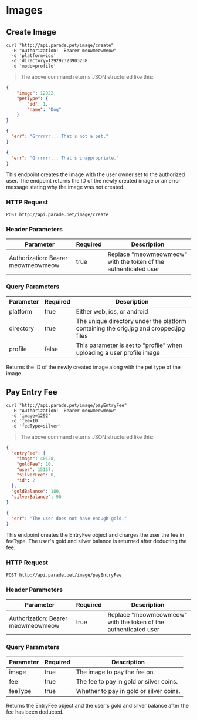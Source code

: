 # Images

## Create Image

```shell
curl "http://api.parade.pet/image/create"
  -H "Authorization:  Bearer meowmeowmeow"
  -d 'platform=ios'
  -d 'directory=129292323903238'
  -d 'mode=profile'
```

> The above command returns JSON structured like this:

```json 
{
	"image": 12922,
	"petType": {
		"id": 1, 
		"name": "Dog"
	}
}

{
  "err": "Grrrrrr... That's not a pet."
}

{
  "err": "Grrrrrr... That's inappropriate."
}


```

This endpoint creates the image with the user owner set to the authorized user. The endpoint returns the ID of the newly created image or an error message stating why the image was not created. 

### HTTP Request

`POST http://api.parade.pet/image/create`

### Header Parameters

Parameter | Required | Description
--------- | ------- | -----------
Authorization:  Bearer meowmeowmeow | true | Replace "meowmeowmeow" with the token of the authenticated user

### Query Parameters

Parameter | Required | Description
--------- | ------- | -----------
platform | true | Either web, ios, or android
directory| true | The unique directory under the platform containing the orig.jpg and cropped.jpg files
profile | false | This parameter is set to "profile" when uploading a user profile image

<aside class="success">
Returns the ID of the newly created image along with the pet type of the image.  
</aside>

## Pay Entry Fee

```shell
curl "http://api.parade.pet/image/payEntryFee"
  -H "Authorization:  Bearer meowmeowmeow"
  -d 'image=1292'
  -d 'fee=10'
  -d 'feeType=silver'
```

> The above command returns JSON structured like this:

```json 
{
  "entryFee": {
    "image": 40128,
    "goldFee": 10,
    "user": 15157,
    "silverFee": 0,
    "id": 2
  },
  "goldBalance": 180,
  "silverBalance": 90
}

{
  "err": "The user does not have enough gold."
}

```

This endpoint creates the EntryFee object and charges the user the fee in feeType.  The user's gold and silver balance is returned after deducting the fee. 

### HTTP Request

`POST http://api.parade.pet/image/payEntryFee`

### Header Parameters

Parameter | Required | Description
--------- | ------- | -----------
Authorization:  Bearer meowmeowmeow | true | Replace "meowmeowmeow" with the token of the authenticated user

### Query Parameters

Parameter | Required | Description
--------- | ------- | -----------
image | true | The image to pay the fee on.
fee| true | The fee to pay in gold or silver coins. 
feeType| true | Whether to pay in gold or silver coins. 

<aside class="success">
Returns the EntryFee object and the user's gold and silver balance after the fee has been deducted.
</aside>
